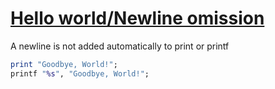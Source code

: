 [1]: https://rosettacode.org/wiki/Hello_world/Newline_omission

# [Hello world/Newline omission][1]

A newline is not added automatically to print or printf

```raku
print "Goodbye, World!";
printf "%s", "Goodbye, World!";
```